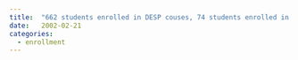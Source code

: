 ```yaml
---
title:  "662 students enrolled in DESP couses, 74 students enrolled in EBM and 79 in EPAP."
date:   2002-02-21
categories:
  - enrollment
---
```

